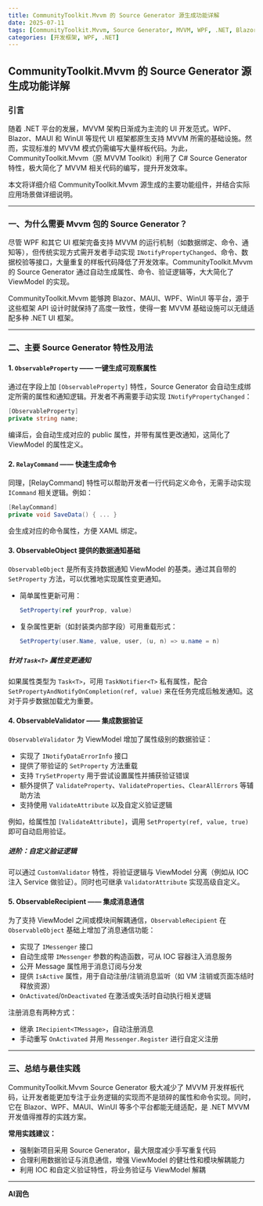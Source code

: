 ```yaml
---
title: CommunityToolkit.Mvvm 的 Source Generator 源生成功能详解
date: 2025-07-11
tags: [CommunityToolkit.Mvvm, Source Generator, MVVM, WPF, .NET, Blazor, MAUI, WinUI, 数据验证, 消息通信]
categories: [开发框架, WPF, .NET]
---
```


## CommunityToolkit.Mvvm 的 Source Generator 源生成功能详解

### 引言

随着 .NET 平台的发展，MVVM 架构日渐成为主流的 UI 开发范式。WPF、Blazor、MAUI 和 WinUI 等现代 UI 框架都原生支持 MVVM 所需的基础设施。然而，实现标准的 MVVM 模式仍需编写大量样板代码。为此，CommunityToolkit.Mvvm（原 MVVM Toolkit）利用了 C# Source Generator 特性，极大简化了 MVVM 相关代码的编写，提升开发效率。

本文将详细介绍 CommunityToolkit.Mvvm 源生成的主要功能组件，并结合实际应用场景做详细说明。

---

### 一、为什么需要 Mvvm 包的 Source Generator？

尽管 WPF 和其它 UI 框架完备支持 MVVM 的运行机制（如数据绑定、命令、通知等），但传统实现方式需开发者手动实现 `INotifyPropertyChanged`、命令、数据校验等接口，大量重复的样板代码降低了开发效率。CommunityToolkit.Mvvm 的 Source Generator 通过自动生成属性、命令、验证逻辑等，大大简化了 ViewModel 的实现。

CommunityToolkit.Mvvm 能够跨 Blazor、MAUI、WPF、WinUI 等平台，源于这些框架 API 设计时就保持了高度一致性，使得一套 MVVM 基础设施可以无缝适配多种 .NET UI 框架。

---

### 二、主要 Source Generator 特性及用法

#### 1. `ObservableProperty` —— 一键生成可观察属性

通过在字段上加 `[ObservableProperty]` 特性，Source Generator 会自动生成绑定所需的属性和通知逻辑。开发者不再需要手动实现 `INotifyPropertyChanged`：

```csharp
[ObservableProperty]
private string name;
```

编译后，会自动生成对应的 public 属性，并带有属性更改通知，这简化了 ViewModel 的属性定义。

#### 2. `RelayCommand` —— 快速生成命令

同理，[RelayCommand] 特性可以帮助开发者一行代码定义命令，无需手动实现 `ICommand` 相关逻辑。例如：

```csharp
[RelayCommand]
private void SaveData() { ... }
```

会生成对应的命令属性，方便 XAML 绑定。

#### 3. ObservableObject 提供的数据通知基础

`ObservableObject` 是所有支持数据通知 ViewModel 的基类。通过其自带的 `SetProperty` 方法，可以优雅地实现属性变更通知。

- 简单属性更新可用：
  
  ```csharp
  SetProperty(ref yourProp, value)
  ```
  
- 复杂属性更新（如封装类内部字段）可用重载形式：

  ```csharp
  SetProperty(user.Name, value, user, (u, n) => u.name = n)
  ```

##### 针对 `Task<T>` 属性变更通知

如果属性类型为 `Task<T>`，可用 `TaskNotifier<T>` 私有属性，配合 `SetPropertyAndNotifyOnCompletion(ref, value)` 来在任务完成后触发通知。这对于异步数据加载尤为重要。

#### 4. ObservableValidator —— 集成数据验证

`ObservableValidator` 为 ViewModel 增加了属性级别的数据验证：

- 实现了 `INotifyDataErrorInfo` 接口
- 提供了带验证的 `SetProperty` 方法重载
- 支持 `TrySetProperty` 用于尝试设置属性并捕获验证错误
- 额外提供了 `ValidateProperty`、`ValidateProperties`、`ClearAllErrors` 等辅助方法
- 支持使用 `ValidateAttribute` 以及自定义验证逻辑

例如，给属性加 `[ValidateAttribute]`，调用 `SetProperty(ref, value, true)` 即可自动启用验证。

##### 进阶：自定义验证逻辑

可以通过 `CustomValidator` 特性，将验证逻辑与 ViewModel 分离（例如从 IOC 注入 Service 做验证）。同时也可继承 `ValidatorAttribute` 实现高级自定义。

#### 5. ObservableRecipient —— 集成消息通信

为了支持 ViewModel 之间或模块间解耦通信，`ObservableRecipient` 在 `ObservableObject` 基础上增加了消息通信功能：

- 实现了 `IMessenger` 接口
- 自动生成带 `IMessenger` 参数的构造函数，可从 IOC 容器注入消息服务
- 公开 Message 属性用于消息订阅与分发
- 提供 `IsActive` 属性，用于自动注册/注销消息监听（如 VM 注销或页面冻结时释放资源）
- `OnActivated`/`OnDeactivated` 在激活或失活时自动执行相关逻辑

注册消息有两种方式：

- 继承 `IRecipient<TMessage>`，自动注册消息
- 手动重写 `OnActivated` 并用 `Messenger.Register` 进行自定义注册

---

### 三、总结与最佳实践

CommunityToolkit.Mvvm Source Generator 极大减少了 MVVM 开发样板代码，让开发者能更加专注于业务逻辑的实现而不是琐碎的属性和命令实现。同时，它在 Blazor、WPF、MAUI、WinUI 等多个平台都能无缝适配，是 .NET MVVM 开发值得推荐的实践方案。

**常用实践建议：**

- 强制新项目采用 Source Generator，最大限度减少手写重复代码
- 合理利用数据验证与消息通信，增强 ViewModel 的健壮性和模块解耦能力
- 利用 IOC 和自定义验证特性，将业务验证与 ViewModel 解耦

---

**AI润色**
